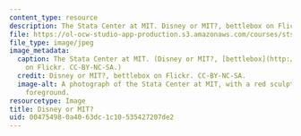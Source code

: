 ```yaml
---
content_type: resource
description: The Stata Center at MIT. Disney or MIT?, bettlebox on Flickr. CC-BY-NC-SA.
file: https://ol-ocw-studio-app-production.s3.amazonaws.com/courses/sts-050-the-history-of-mit-spring-2011/004754980a4063dc1c10535427207de2_sts-050s11.jpg
file_type: image/jpeg
image_metadata:
  caption: The Stata Center at MIT. (Disney or MIT?, [bettlebox](http://www.flickr.com/photos/timony/108554696/)
    on Flickr. CC-BY-NC-SA.)
  credit: Disney or MIT?, bettlebox on Flickr. CC-BY-NC-SA.
  image-alt: A photograph of the Stata Center at MIT, with a red sculpture in the
    foreground.
resourcetype: Image
title: Disney or MIT?
uid: 00475498-0a40-63dc-1c10-535427207de2
---
```

